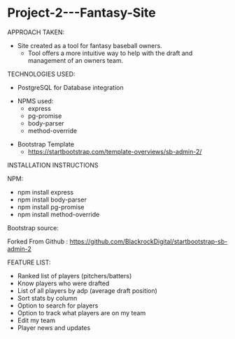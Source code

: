 # Project-2---Fantasy-Site

APPROACH TAKEN:

*   Site created as a tool for fantasy baseball owners.
    *   Tool offers a more intuitive way to help with the draft and management of an owners team.

TECHNOLOGIES USED:

*   PostgreSQL for Database integration

-   NPMS used:
    *   express
    *   pg-promise
    -   body-parser
    -   method-override

*   Bootstrap Template
    *   https://startbootstrap.com/template-overviews/sb-admin-2/

INSTALLATION INSTRUCTIONS

NPM:

*   npm install express
*   npm install body-parser
*   npm install pg-promise
*   npm install method-override

Bootstrap source:

Forked From Github : https://github.com/BlackrockDigital/startbootstrap-sb-admin-2

FEATURE LIST:

*   Ranked list of players (pitchers/batters)
*   Know players who were drafted
*   List of all players by adp (average draft position)
*   Sort stats by column
*   Option to search for players
*   Option to track what players are on my team
*   Edit my team
*   Player news and updates
